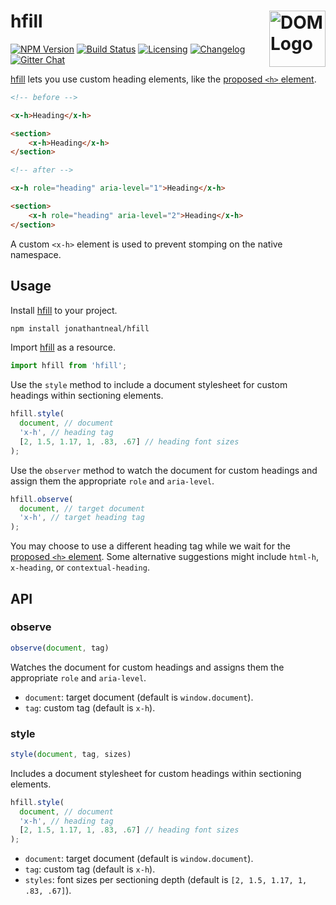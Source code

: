 # hfill [<img src="https://resources.whatwg.org/logo-dom.svg" alt="DOM Logo" width="90" height="90" align="right">][hfill]

[![NPM Version][npm-img]][npm-url]
[![Build Status][cli-img]][cli-url]
[![Licensing][lic-img]][lic-url]
[![Changelog][log-img]][log-url]
[![Gitter Chat][git-img]][git-url]

[hfill] lets you use custom heading elements, like the [proposed `<h>` element].

```html
<!-- before -->

<x-h>Heading</x-h>

<section>
	<x-h>Heading</x-h>
</section>

<!-- after -->

<x-h role="heading" aria-level="1">Heading</x-h>

<section>
	<x-h role="heading" aria-level="2">Heading</x-h>
</section>
```

A custom `<x-h>` element is used to prevent stomping on the native namespace.

## Usage

Install [hfill] to your project.

```sh
npm install jonathantneal/hfill
```

Import [hfill] as a resource.

```js
import hfill from 'hfill';
```

Use the `style` method to include a document stylesheet for custom headings within sectioning elements.

```js
hfill.style(
  document, // document
  'x-h', // heading tag
  [2, 1.5, 1.17, 1, .83, .67] // heading font sizes
);
```

Use the `observer` method to watch the document for custom headings and assign them the appropriate `role` and `aria-level`.

```js
hfill.observe(
  document, // target document
  'x-h', // target heading tag
);
```

You may choose to use a different heading tag while we wait for the [proposed `<h>` element]. Some alternative suggestions might include `html-h`, `x-heading`, or `contextual-heading`.

## API

### observe

```js
observe(document, tag)
```

Watches the document for custom headings and assigns them the appropriate `role` and `aria-level`.

- `document`: target document (default is `window.document`).
- `tag`: custom tag (default is `x-h`).

### style

```js
style(document, tag, sizes)
```

Includes a document stylesheet for custom headings within sectioning elements.

```js
hfill.style(
  document, // document
  'x-h', // heading tag
  [2, 1.5, 1.17, 1, .83, .67] // heading font sizes
);
```

- `document`: target document (default is `window.document`).
- `tag`: custom tag (default is `x-h`).
- `styles`: font sizes per sectioning depth (default is `[2, 1.5, 1.17, 1, .83, .67]`).

[npm-url]: https://www.npmjs.com/package/hfill
[npm-img]: https://img.shields.io/npm/v/hfill.svg
[cli-url]: https://travis-ci.org/jonathantneal/hfill
[cli-img]: https://img.shields.io/travis/jonathantneal/hfill.svg
[lic-url]: LICENSE.md
[lic-img]: https://img.shields.io/npm/l/hfill.svg
[log-url]: CHANGELOG.md
[log-img]: https://img.shields.io/badge/changelog-md-blue.svg
[git-url]: https://gitter.im/postcss/postcss
[git-img]: https://img.shields.io/badge/chat-gitter-blue.svg

[hfill]: https://github.com/jonathantneal/hfill
[proposed `<h>` element]: https://github.com/w3c/html/issues/774
